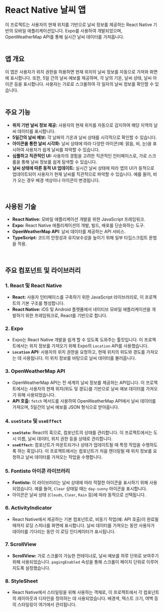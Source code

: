 # React Native 날씨 앱
이 프로젝트는 사용자의 현재 위치를 기반으로 날씨 정보를 제공하는 React Native 기반의 모바일 애플리케이션입니다. Expo를 사용하여 개발되었으며, OpenWeatherMap API를 통해 실시간 날씨 데이터를 가져옵니다.
<br />
<br />

## 앱 개요
이 앱은 사용자가 위치 권한을 허용하면 현재 위치의 날씨 정보를 자동으로 가져와 화면에 표시합니다. 또한, 5일 간의 날씨 예보를 제공하며, 각 날의 기온, 날씨 상태, 날씨 아이콘 등을 표시합니다. 사용자는 가로로 스크롤하여 각 일자의 날씨 정보를 확인할 수 있습니다.
<br />
<br />

## 주요 기능
- **위치 기반 날씨 정보 제공:** 사용자의 현재 위치를 자동으로 감지하여 해당 지역의 날씨 데이터를 표시합니다.
- **5일간의 날씨 예보:** 각 날짜의 기온과 날씨 상태를 시각적으로 확인할 수 있습니다.
- **아이콘을 통한 날씨 시각화:** 날씨 상태에 따라 다양한 아이콘(예: 맑음, 비, 눈)을 표시하여 사용자가 쉽게 날씨를 파악할 수 있습니다.
- **심플하고 직관적인 UI:** 사용자의 경험을 고려한 직관적인 인터페이스로, 가로 스크롤을 통해 날씨 정보를 쉽게 탐색할 수 있습니다.
- **날씨 상태에 따른 동적 UI 업데이트:** 실시간 날씨 상태에 따라 앱의 UI가 동적으로 업데이트되어 사용자가 현재 날씨를 직관적으로 파악할 수 있습니다. 예를 들어, 비가 오는 경우 배경 색상이나 아이콘이 변경됩니다.
<br />

## 사용된 기술
- **React Native:** 모바일 애플리케이션 개발을 위한 JavaScript 프레임워크.
- **Expo:** React Native 애플리케이션의 개발, 빌드, 배포를 단순화하는 도구.
- **OpenWeatherMap API:** 날씨 데이터를 제공하는 API 서비스.
- **TypeScript:** 코드의 안정성과 유지보수성을 높이기 위해 일부 타입스크립트 문법을 적용.
<br />

## 주요 컴포넌트 및 라이브러리
### 1. **React 및 React Native**
   - **React:** 사용자 인터페이스를 구축하기 위한 JavaScript 라이브러리로, 이 프로젝트의 기본 구조를 형성합니다.
   - **React Native:** iOS 및 Android 플랫폼에서 네이티브 모바일 애플리케이션을 개발하기 위한 프레임워크로, React를 기반으로 합니다.

### 2. **Expo**
   - Expo는 React Native 개발을 쉽게 할 수 있도록 도와주는 툴킷입니다. 이 프로젝트에서는 위치 정보를 가져오기 위해 Expo의 `Location` API를 사용했습니다.
   - **`Location` API:** 사용자의 위치 권한을 요청하고, 현재 위치의 위도와 경도를 가져오는 데 사용됩니다. 이 위치 정보를 바탕으로 날씨 데이터를 불러옵니다.

### 3. **OpenWeatherMap API**
   - OpenWeatherMap API는 전 세계의 날씨 정보를 제공하는 API입니다. 이 프로젝트에서는 사용자의 현재 위치(위도 및 경도)를 기반으로 날씨 예보 데이터를 가져오기 위해 사용되었습니다.
   - **API 호출:** `fetch` 메서드를 사용하여 OpenWeatherMap API에서 날씨 데이터를 가져오며, 5일간의 날씨 예보를 JSON 형식으로 받아옵니다.

### 4. **`useState` 및 `useEffect`**
   - **`useState`:** React의 훅으로, 컴포넌트의 상태를 관리합니다. 이 프로젝트에서는 도시 이름, 날씨 데이터, 위치 권한 등을 상태로 관리합니다.
   - **`useEffect`:** 컴포넌트가 마운트되거나 상태가 업데이트될 때 특정 작업을 수행하도록 하는 훅입니다. 이 프로젝트에서는 컴포넌트가 처음 렌더링될 때 위치 정보를 요청하고 날씨 데이터를 가져오는 작업을 수행합니다.

### 5. **Fontisto 아이콘 라이브러리**
   - **Fontisto:** 이 라이브러리는 날씨 상태에 따라 적절한 아이콘을 표시하기 위해 사용되었습니다. 예를 들어, `Clear` 상태일 때는 `day-sunny` 아이콘을 표시합니다.
   - 아이콘은 날씨 상태 (`Clouds`, `Clear`, `Rain` 등)에 따라 동적으로 선택됩니다.

### 6. **ActivityIndicator**
   - React Native에서 제공하는 기본 컴포넌트로, 비동기 작업(예: API 호출)이 완료될 때까지 로딩 스피너를 화면에 표시합니다. 날씨 데이터를 가져오는 동안 사용자가 데이터를 기다리는 동안 이 로딩 인디케이터가 표시됩니다.

### 7. **ScrollView**
   - **ScrollView:** 가로 스크롤이 가능한 컨테이너로, 날씨 예보를 하루 단위로 보여주기 위해 사용되었습니다. `pagingEnabled` 속성을 통해 스크롤이 페이지 단위로 이루어지도록 설정했습니다.

### 8. **StyleSheet**
   - React Native에서 스타일링을 위해 사용하는 객체로, 이 프로젝트에서 각 컴포넌트의 레이아웃과 디자인을 정의하는 데 사용되었습니다. 배경색, 텍스트 크기, 여백 등의 스타일링이 여기에서 관리됩니다.

